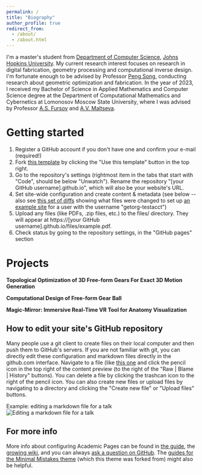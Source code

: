 ```yaml
---
permalink: /
title: "Biography"
author_profile: true
redirect_from: 
  - /about/
  - /about.html
---
```


I'm a master's student from [Department of Computer Science](https://eecs.pku.edu.cn/), [Johns Hopkins University](https://www.pku.edu.cn/). My current research interest focuses on research in digital fabrication, geometry processing and computational inverse design. I'm fortunate enough to be advised by Professor [Peng Song](https://songpenghit.github.io/), conducting research about geometric optimization and fabrication. In the year of 2023, I received my Bachelor of Science in Applied Mathematics and Computer Science degree at the Department of Computational Mathematics and Cybernetics at Lomonosov Moscow State University, where I was advised by Professor [A.S. Fursov](https://cs.msu.ru/en/node/256) and [A.V. Maltseva](https://istina.msu.ru/profile/amaltseva/).

Getting started
======
1. Register a GitHub account if you don't have one and confirm your e-mail (required!)
1. Fork [this template](https://github.com/academicpages/academicpages.github.io) by clicking the "Use this template" button in the top right. 
1. Go to the repository's settings (rightmost item in the tabs that start with "Code", should be below "Unwatch"). Rename the repository "[your GitHub username].github.io", which will also be your website's URL.
1. Set site-wide configuration and create content & metadata (see below -- also see [this set of diffs](http://archive.is/3TPas) showing what files were changed to set up [an example site](https://getorg-testacct.github.io) for a user with the username "getorg-testacct")
1. Upload any files (like PDFs, .zip files, etc.) to the files/ directory. They will appear at https://[your GitHub username].github.io/files/example.pdf.  
1. Check status by going to the repository settings, in the "GitHub pages" section

Projects
======
**Topological Optimization of 3D Free-form Gears For Exact 3D Motion Generation**

**Computational Design of Free-form Gear Ball**

**Magic-Mirror: Immersive Real-Time VR Tool for Anatomy Visualization**

How to edit your site's GitHub repository
------
Many people use a git client to create files on their local computer and then push them to GitHub's servers. If you are not familiar with git, you can directly edit these configuration and markdown files directly in the github.com interface. Navigate to a file (like [this one](https://github.com/academicpages/academicpages.github.io/blob/master/_talks/2012-03-01-talk-1.md) and click the pencil icon in the top right of the content preview (to the right of the "Raw | Blame | History" buttons). You can delete a file by clicking the trashcan icon to the right of the pencil icon. You can also create new files or upload files by navigating to a directory and clicking the "Create new file" or "Upload files" buttons. 

Example: editing a markdown file for a talk
![Editing a markdown file for a talk](/images/editing-talk.png)

For more info
------
More info about configuring Academic Pages can be found in [the guide](https://academicpages.github.io/markdown/), the [growing wiki](https://github.com/academicpages/academicpages.github.io/wiki), and you can always [ask a question on GitHub](https://github.com/academicpages/academicpages.github.io/discussions). The [guides for the Minimal Mistakes theme](https://mmistakes.github.io/minimal-mistakes/docs/configuration/) (which this theme was forked from) might also be helpful.
